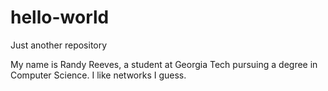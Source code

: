 # hello-world
Just another repository

My name is Randy Reeves, a student at Georgia Tech pursuing a degree in Computer Science. 
I like networks I guess. 
